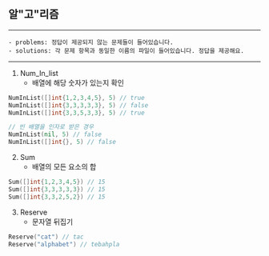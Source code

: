 ## 알"고"리즘

---

    - problems: 정답이 제공되지 않는 문제들이 들어있습니다.
    - solutions: 각 문제 항목과 동일한 이름의 파일이 들어있습니다. 정답을 제공해요.

---

1. Num_In_list
    - 배열에 해당 숫자가 있는지 확인
```go
NumInList([]int{1,2,3,4,5}, 5) // true
NumInList([]int{3,3,3,3,3}, 5) // false
NumInList([]int{3,3,5,3,3}, 5) // true

// 빈 배열을 인자로 받은 경우
NumInList(nil, 5) // false
NumInList([]int{}, 5) // false
```

2. Sum
   - 배열의 모든 요소의 합
```go
Sum([]int{1,2,3,4,5}) // 15
Sum([]int{3,3,3,3,3}) // 15 
Sum([]int{3,3,2,5,2}) // 15
```

3. Reserve
   - 문자열 뒤집기
```go
Reserve("cat") // tac
Reserve("alphabet") // tebahpla
```